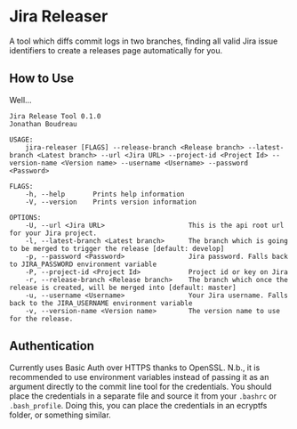 # Jira Releaser
A tool which diffs commit logs in two branches, finding all valid Jira
issue identifiers to create a releases page automatically for you.

## How to Use
Well...

```
Jira Release Tool 0.1.0
Jonathan Boudreau

USAGE:
    jira-releaser [FLAGS] --release-branch <Release branch> --latest-branch <Latest branch> --url <Jira URL> --project-id <Project Id> --version-name <Version name> --username <Username> --password <Password>

FLAGS:
    -h, --help       Prints help information
    -V, --version    Prints version information

OPTIONS:
    -U, --url <Jira URL>                     This is the api root url for your Jira project.
    -l, --latest-branch <Latest branch>      The branch which is going to be merged to trigger the release [default: develop] 
    -p, --password <Password>                Jira password. Falls back to JIRA_PASSWORD environment variable
    -P, --project-id <Project Id>            Project id or key on Jira
    -r, --release-branch <Release branch>    The branch which once the release is created, will be merged into [default: master] 
    -u, --username <Username>                Your Jira username. Falls back to the JIRA_USERNAME environment variable
    -v, --version-name <Version name>        The version name to use for the release.
```

## Authentication
Currently uses Basic Auth over HTTPS thanks to OpenSSL. N.b., it is
recommended to use environment variables instead of passing it as an
argument directly to the commit line tool for the credentials. You
should place the credentials in a separate file and source it from your
`.bashrc` or `.bash_profile`. Doing this, you can place the credentials
in an ecryptfs folder, or something similar.

